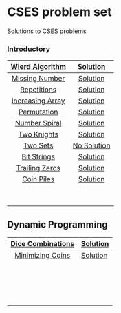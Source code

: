 # CSES problem set
Solutions to CSES problems

### Introductory



| [Wierd Algorithm](https://cses.fi/problemset/task/1068)  | [Solution](https://github.com/priyam314/CSES-problem-set/blob/main/introductory/weird_algorithm.cpp) |
| :------------------------------------------------------: | :----------------------------------------------------------: |
|  [Missing Number](https://cses.fi/problemset/task/1083)  | [Solution](https://github.com/priyam314/CSES-problem-set/blob/main/introductory/missing_number.cpp) |
|   [Repetitions](https://cses.fi/problemset/task/1069)    | [Solution](https://github.com/priyam314/CSES-problem-set/blob/main/introductory/Repetitions.cpp) |
| [Increasing Array](https://cses.fi/problemset/task/1094) | [Solution](https://github.com/priyam314/CSES-problem-set/blob/main/introductory/increasing_array.cpp) |
|   [Permutation](https://cses.fi/problemset/task/1070)    | [Solution](https://github.com/priyam314/CSES-problem-set/blob/main/introductory/permutations.cpp) |
|  [Number Spiral](https://cses.fi/problemset/task/1071)   | [Solution](https://github.com/priyam314/CSES-problem-set/blob/main/introductory/spiral.cpp) |
|   [Two Knights](https://cses.fi/problemset/task/1072)    | [Solution](https://github.com/priyam314/CSES-problem-set/blob/main/introductory/twoKnights.cpp) |
|     [Two Sets](https://cses.fi/problemset/task/1092)     |                       [No Solution]()                        |
|   [Bit Strings](https://cses.fi/problemset/task/1617)    | [Solution](https://github.com/priyam314/CSES-problem-set/blob/main/introductory/bitStrings.cpp) |
|  [Trailing Zeros](https://cses.fi/problemset/task/1618)  | [Solution](https://github.com/priyam314/CSES-problem-set/blob/main/introductory/trailingZeros.cpp) |
|    [Coin Piles](https://cses.fi/problemset/task/1754)    | [Solution](https://github.com/priyam314/CSES-problem-set/blob/main/introductory/coinPiles.cpp) |
|                                                          |                                                              |
|                                                          |                                                              |
|                                                          |                                                              |
|                                                          |                                                              |
|                                                          |                                                              |
|                                                          |                                                              |
|                                                          |                                                              |
|                                                          |                                                              |

## Dynamic Programming

| [Dice Combinations](https://cses.fi/problemset/task/1633) | [Solution](https://github.com/priyam314/CSES-problem-set/blob/main/dynamic_programming/dice_combinations.cpp) |
| :-------------------------------------------------------: | ------------------------------------------------------------ |
| [Minimizing Coins](https://cses.fi/problemset/task/1634)  | [Solution](https://github.com/priyam314/CSES-problem-set/blob/main/dynamic_programming/minimizingCoins.cpp) |
|                                                           |                                                              |
|                                                           |                                                              |
|                                                           |                                                              |
|                                                           |                                                              |
|                                                           |                                                              |
|                                                           |                                                              |
|                                                           |                                                              |
|                                                           |                                                              |
|                                                           |                                                              |
|                                                           |                                                              |
|                                                           |                                                              |
|                                                           |                                                              |
|                                                           |                                                              |
|                                                           |                                                              |
|                                                           |                                                              |
|                                                           |                                                              |
|                                                           |                                                              |

